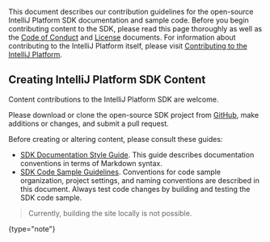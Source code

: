 [//]: # (title: Contributing to the IntelliJ Platform SDK)

<!-- Copyright 2000-2022 JetBrains s.r.o. and other contributors. Use of this source code is governed by the Apache 2.0 license that can be found in the LICENSE file. -->

This document describes our contribution guidelines for the open-source IntelliJ Platform SDK documentation and sample code.
Before you begin contributing content to the SDK, please read this page thoroughly as well as the [Code of Conduct](intellij-sdk-docs-original_CODE_OF_CONDUCT.md) and [License](https://github.com/JetBrains/intellij-sdk-docs/blob/main/LICENSE.txt) documents.
For information about contributing to the IntelliJ Platform itself, please visit [Contributing to the IntelliJ Platform](platform_contributions.md).

## Creating IntelliJ Platform SDK Content

Content contributions to the IntelliJ Platform SDK are welcome.

Please download or clone the open-source SDK project from [GitHub](https://github.com/JetBrains/intellij-sdk-docs), make additions or changes, and submit a pull request.

Before creating or altering content, please consult these guides:

* [SDK Documentation Style Guide](sdk_style.md).
  This guide describes documentation conventions in terms of Markdown syntax.
* [SDK Code Sample Guidelines](sdk_code_guidelines.md).
  Conventions for code sample organization, project settings, and naming conventions are described in this document.
  Always test code changes by building and testing the SDK code sample.

 > Currently, building the site locally is not possible. 
 >
 {type="note"}
 